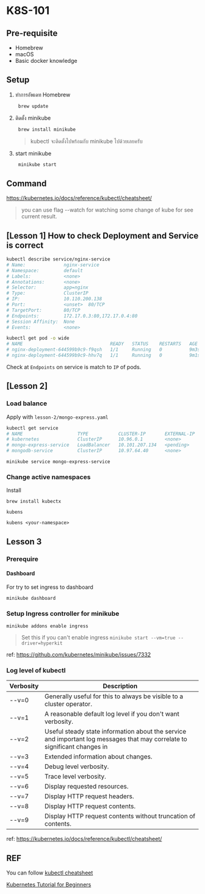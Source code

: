 # K8S-101

## Pre-requisite

* Homebrew
* macOS
* Basic docker knowledge

## Setup

1. ทำการอัพเดท Homebrew

   ```bash
    brew update
   ```

2. ติดตั้ง minikube

   ```bash
    brew install minikube
   ```

   > kubectl จะติดตั้งไปพร้อมกับ minikube ไปด้วยเลยครับ

3. start minikube

   ```bash
    minikube start
   ```

## Command

https://kubernetes.io/docs/reference/kubectl/cheatsheet/

> you can use flag --watch for watching some change of kube for see current result.

## [Lesson 1] How to check Deployment and Service is correct

```sh
kubectl describe service/nginx-service
# Name:              nginx-service
# Namespace:         default
# Labels:            <none>
# Annotations:       <none>
# Selector:          app=nginx
# Type:              ClusterIP
# IP:                10.110.200.138
# Port:              <unset>  80/TCP
# TargetPort:        80/TCP
# Endpoints:         172.17.0.3:80,172.17.0.4:80
# Session Affinity:  None
# Events:            <none>
```

```sh
kubectl get pod -o wide
# NAME                                READY   STATUS    RESTARTS   AGE    IP           NODE       NOMINATED NODE   READINESS GATES
# nginx-deployment-644599b9c9-f9qsh   1/1     Running   0          9m3s   172.17.0.3   minikube   <none>           <none>
# nginx-deployment-644599b9c9-hhv7q   1/1     Running   0          9m1s   172.17.0.4   minikube   <none>           <none>
```

Check at `Endpoints` on service is match to `IP` of pods.

## [Lesson 2]

### Load balance

Apply with `lesson-2/mongo-express.yaml`

```sh
kubectl get service
# NAME                    TYPE           CLUSTER-IP       EXTERNAL-IP   PORT(S)          AGE
# kubernetes              ClusterIP      10.96.0.1        <none>        443/TCP          19h
# mongo-express-service   LoadBalancer   10.101.207.134   <pending>     8081:30000/TCP   100m
# mongodb-service         ClusterIP      10.97.64.40      <none>        27017/TCP        3h2m
```

`minikube service mongo-express-service`

### Change active namespaces

Install

`brew install kubectx`

`kubens`

`kubens <your-namespace>`

## Lesson 3

### Prerequire

#### Dashboard

For try to set ingress to dashboard

`minikube dashboard`

### Setup Ingress controller for minikube

`minikube addons enable ingress`

> Set this if you can't enable ingress `minikube start --vm=true --driver=hyperkit`

ref: https://github.com/kubernetes/minikube/issues/7332

### Log level of kubectl

| Verbosity | Description                                                                                                               |
| --------- | ------------------------------------------------------------------------------------------------------------------------- |
| --v=0     | Generally useful for this to always be visible to a cluster operator.                                                     |
| --v=1     | A reasonable default log level if you don't want verbosity.                                                               |
| --v=2     | Useful steady state information about the service and important log messages that may correlate to significant changes in | the | system. This is the recommended default log level for most systems. |
| --v=3     | Extended information about changes.                                                                                       |
| --v=4     | Debug level verbosity.                                                                                                    |
| --v=5     | Trace level verbosity.                                                                                                    |
| --v=6     | Display requested resources.                                                                                              |
| --v=7     | Display HTTP request headers.                                                                                             |
| --v=8     | Display HTTP request contents.                                                                                            |
| --v=9     | Display HTTP request contents without truncation of contents.                                                             |

ref: https://kubernetes.io/docs/reference/kubectl/cheatsheet/

## REF

You can follow [kubectl cheatsheet](https://kubernetes.io/docs/reference/kubectl/cheatsheet/)

[Kubernetes Tutorial for Beginners](https://www.youtube.com/watch?v=X48VuDVv0do)
